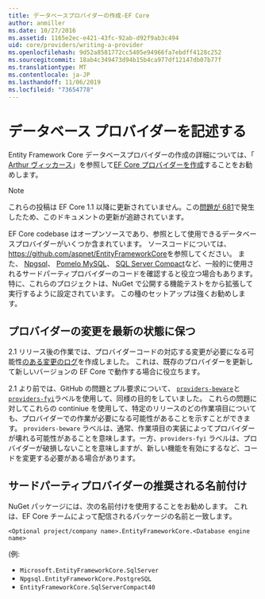 ```yaml
---
title: データベースプロバイダーの作成-EF Core
author: anmiller
ms.date: 10/27/2016
ms.assetid: 1165e2ec-e421-43fc-92ab-d92f9ab3c494
uid: core/providers/writing-a-provider
ms.openlocfilehash: 9d52a8581772cc5405e94966fa7ebdff4128c252
ms.sourcegitcommit: 18ab4c349473d94b15b4ca977df12147db07b77f
ms.translationtype: MT
ms.contentlocale: ja-JP
ms.lasthandoff: 11/06/2019
ms.locfileid: "73654778"
---
```

# <a name="writing-a-database-provider"></a>データベース プロバイダーを記述する

Entity Framework Core データベースプロバイダーの作成の詳細については、「 [Arthur ヴィッカース](https://github.com/ajcvickers)」を参照して[EF Core プロバイダーを作成](https://blog.oneunicorn.com/2016/11/11/so-you-want-to-write-an-ef-core-provider/)することをお勧めします。

> [!NOTE]
> これらの投稿は EF Core 1.1 以降に更新されていません。この[問題が 681](https://github.com/aspnet/EntityFramework.Docs/issues/681)で発生したため、このドキュメントの更新が追跡されています。

EF Core codebase はオープンソースであり、参照として使用できるデータベースプロバイダーがいくつか含まれています。 ソースコードについては、<https://github.com/aspnet/EntityFrameworkCore>を参照してください。 また、 [Npgsql](https://github.com/npgsql/Npgsql.EntityFrameworkCore.PostgreSQL)、 [Pomelo MySQL](https://github.com/PomeloFoundation/Pomelo.EntityFrameworkCore.MySql)、 [SQL Server Compact](https://github.com/ErikEJ/EntityFramework.SqlServerCompact)など、一般的に使用されるサードパーティプロバイダーのコードを確認すると役立つ場合もあります。 特に、これらのプロジェクトは、NuGet で公開する機能テストをから拡張して実行するように設定されています。 この種のセットアップは強くお勧めします。

## <a name="keeping-up-to-date-with-provider-changes"></a>プロバイダーの変更を最新の状態に保つ

2\.1 リリース後の作業では、プロバイダーコードの対応する変更が必要になる可能性[のある変更のログ](provider-log.md)を作成しました。 これは、既存のプロバイダーを更新して新しいバージョンの EF Core で動作する場合に役立ちます。

2\.1 より前では、GitHub の問題とプル要求について、 [`providers-beware`](https://github.com/aspnet/EntityFrameworkCore/labels/providers-beware)と[`providers-fyi`](https://github.com/aspnet/EntityFrameworkCore/labels/providers-fyi)ラベルを使用して、同様の目的をしていました。 これらの問題に対してこれらの continiue を使用して、特定のリリースのどの作業項目についても、プロバイダーでの作業が必要になる可能性があることを示すことができます。 `providers-beware` ラベルは、通常、作業項目の実装によってプロバイダーが壊れる可能性があることを意味します。一方、`providers-fyi` ラベルは、プロバイダーが破損しないことを意味しますが、新しい機能を有効にするなど、コードを変更する必要がある場合があります。

## <a name="suggested-naming-of-third-party-providers"></a>サードパーティプロバイダーの推奨される名前付け

NuGet パッケージには、次の名前付けを使用することをお勧めします。 これは、EF Core チームによって配信されるパッケージの名前と一致します。

`<Optional project/company name>.EntityFrameworkCore.<Database engine name>`

(例:

* `Microsoft.EntityFrameworkCore.SqlServer`
* `Npgsql.EntityFrameworkCore.PostgreSQL`
* `EntityFrameworkCore.SqlServerCompact40`
